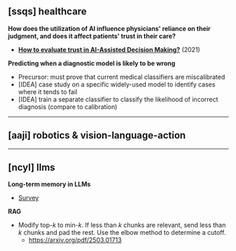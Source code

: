 ## [ssqs] healthcare

**How does the utilization of AI influence physicians' reliance on their judgment, and does it affect patients' trust in their care?**
- **[How to evaluate trust in AI-Assisted Decision Making?](https://dl.acm.org/doi/pdf/10.1145/3476068?casa_token=mYAEtpdKfegAAAAA:93UvZarlJu7VlGjl1oDE2I2-FVJ9OvEAye_9TQ7fxomEwC55aY-jrkQhHwP3c1HIxUl7dMUZHbs)** (2021)

**Predicting when a diagnostic model is likely to be wrong**
- Precursor: must prove that current medical classifiers are miscalibrated
- [IDEA] case study on a specific widely-used model to identify cases where it tends to fail
- [IDEA] train a separate classifier to classify the likelihood of incorrect diagnosis (compare to calibration)

---
## [aaji] robotics & vision-language-action 



---
## [ncyl] llms

**Long-term memory in LLMs**
- [Survey](https://arxiv.org/pdf/2404.13501v1)

**RAG**
- Modify top-$k$ to min-$k$. If less than $k$ chunks are relevant, send less than $k$ chunks and pad the rest. Use the elbow method to determine a cutoff.
	- https://arxiv.org/pdf/2503.01713